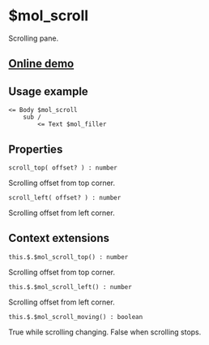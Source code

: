 # $mol_scroll

Scrolling pane.

## [Online demo](https://mol.js.org/app/demo/-/#demo=mol_scroll)

## Usage example

```
<= Body $mol_scroll
	sub /
		<= Text $mol_filler 
```

## Properties

`scroll_top( offset? ) : number`

Scrolling offset from top corner.

`scroll_left( offset? ) : number`

Scrolling offset from left corner.

## Context extensions

`this.$.$mol_scroll_top() : number`

Scrolling offset from top corner.

`this.$.$mol_scroll_left() : number`

Scrolling offset from left corner.

`this.$.$mol_scroll_moving() : boolean`

True while scrolling changing. False when scrolling stops.
